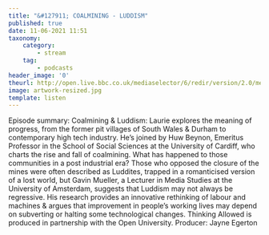 ```yaml
---
title: "&#127911; COALMINING - LUDDISM"
published: true
date: 11-06-2021 11:51
taxonomy:
    category:
        - stream
    tag:
        - podcasts
header_image: '0'
theurl: http://open.live.bbc.co.uk/mediaselector/6/redir/version/2.0/mediaset/audio-nondrm-download/proto/http/vpid/p09kbpnt.mp3
image: artwork-resized.jpg
template: listen
--- 
```

Episode summary: Coalmining & Luddism: Laurie explores the meaning of progress, from the former pit villages of South Wales & Durham to contemporary high tech industry. He’s joined by Huw Beynon, Emeritus Professor in the School of Social Sciences at the University of Cardiff, who charts the rise and fall of coalmining. What has happened to those communities in a post industrial era? Those who opposed the closure of the mines were often described as Luddites, trapped in a romanticised version of a lost world, but Gavin Mueller, a Lecturer in Media Studies at the University of Amsterdam, suggests that Luddism may not always be regressive. His research provides an innovative rethinking of labour and machines & argues that improvement in people’s working lives may depend on subverting or halting some technological changes. Thinking Allowed is produced in partnership with the Open University. Producer: Jayne Egerton
